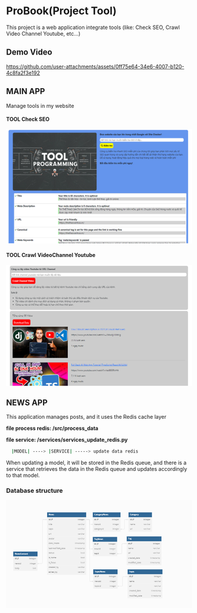 # ProBook(Project Tool)

This project is a web application integrate tools (like: Check SEO, Crawl Video Channel Youtube, etc...)

## Demo Video

https://github.com/user-attachments/assets/0ff75e64-34e6-4007-b120-4c8fa2f3e192


## MAIN APP
Manage tools in my website

#### TOOL Check SEO
<img src="https://raw.githubusercontent.com/phantu279999/ProBook-Pro/master/media/helper/interface_seo.png">

#### TOOL Crawl VideoChannel Youtube
<img src="https://raw.githubusercontent.com/phantu279999/ProBook-Pro/master/media/helper/interface_video_youtube.png">



## NEWS APP
This application manages posts, and it uses the Redis cache layer

**file process redis: /src/process_data**

**file service: /services/services_update_redis.py**

```bash
  |MODEL| ----> |SERVICE| -----> update data redis
```

When updating a model, it will be stored in the Redis queue, and there is a service that retrieves the data in the Redis queue and updates accordingly to that model.

### Database structure

<img src="https://raw.githubusercontent.com/phantu279999/ProBook-Pro/master/media/helper/schema_probook_news.png">
